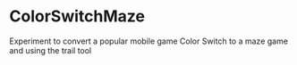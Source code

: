 # ColorSwitchMaze
Experiment to convert a popular mobile game Color Switch to a maze game and using the trail tool
